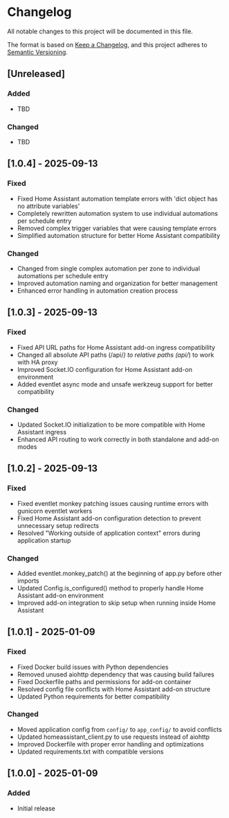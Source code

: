 # Changelog

All notable changes to this project will be documented in this file.

The format is based on [Keep a Changelog](https://keepachangelog.com/en/1.0.0/),
and this project adheres to [Semantic Versioning](https://semver.org/spec/v2.0.0.html).

## [Unreleased]

### Added

- TBD

### Changed

- TBD

## [1.0.4] - 2025-09-13

### Fixed

- Fixed Home Assistant automation template errors with 'dict object has no attribute variables'
- Completely rewritten automation system to use individual automations per schedule entry
- Removed complex trigger variables that were causing template errors
- Simplified automation structure for better Home Assistant compatibility

### Changed

- Changed from single complex automation per zone to individual automations per schedule entry
- Improved automation naming and organization for better management
- Enhanced error handling in automation creation process

## [1.0.3] - 2025-09-13

### Fixed

- Fixed API URL paths for Home Assistant add-on ingress compatibility
- Changed all absolute API paths (/api/_) to relative paths (api/_) to work with HA proxy
- Improved Socket.IO configuration for Home Assistant add-on environment
- Added eventlet async mode and unsafe werkzeug support for better compatibility

### Changed

- Updated Socket.IO initialization to be more compatible with Home Assistant ingress
- Enhanced API routing to work correctly in both standalone and add-on modes

## [1.0.2] - 2025-09-13

### Fixed

- Fixed eventlet monkey patching issues causing runtime errors with gunicorn eventlet workers
- Fixed Home Assistant add-on configuration detection to prevent unnecessary setup redirects
- Resolved "Working outside of application context" errors during application startup

### Changed

- Added eventlet.monkey_patch() at the beginning of app.py before other imports
- Updated Config.is_configured() method to properly handle Home Assistant add-on environment
- Improved add-on integration to skip setup when running inside Home Assistant

## [1.0.1] - 2025-01-09

### Fixed

- Fixed Docker build issues with Python dependencies
- Removed unused aiohttp dependency that was causing build failures
- Fixed Dockerfile paths and permissions for add-on container
- Resolved config file conflicts with Home Assistant add-on structure
- Updated Python requirements for better compatibility

### Changed

- Moved application config from `config/` to `app_config/` to avoid conflicts
- Updated homeassistant_client.py to use requests instead of aiohttp
- Improved Dockerfile with proper error handling and optimizations
- Updated requirements.txt with compatible versions

## [1.0.0] - 2025-01-09

### Added

- Initial release
